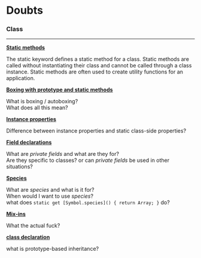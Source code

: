 # Doubts

### Class
___

[**Static methods**](https://developer.mozilla.org/en-US/docs/Web/JavaScript/Reference/Classes#Static_methods)

   The static keyword defines a static method for a class. Static methods are called without instantiating their class and cannot be called through a class instance. Static methods are often used to create utility functions for an application.

[**Boxing with prototype and static methods**](https://developer.mozilla.org/en-US/docs/Web/JavaScript/Reference/Classes#Boxing_with_prototype_and_static_methods)

   What is boxing / autoboxing?  
   What does all this mean?

[**Instance properties**](https://developer.mozilla.org/en-US/docs/Web/JavaScript/Reference/Classes#Instance_properties)

   Difference between instance properties and static class-side properties?

[**Field declarations**](https://developer.mozilla.org/en-US/docs/Web/JavaScript/Reference/Classes#Field_declarations)

   What are _private fields_ and what are they for?  
   Are they specific to classes? or can _private fields_ be used in other situations?

[**Species**](https://developer.mozilla.org/en-US/docs/Web/JavaScript/Reference/Classes#Species)

   What are _species_ and what is it for?  
   When would I want to use _species_?  
   what does ```static get [Symbol.species]() { return Array; }``` do?

[**Mix-ins**](https://developer.mozilla.org/en-US/docs/Web/JavaScript/Reference/Classes#Mix-ins)

   What the actual fuck?

[**class declaration**](https://developer.mozilla.org/en-US/docs/Web/JavaScript/Reference/Statements/class)

   what is prototype-based inheritance?
